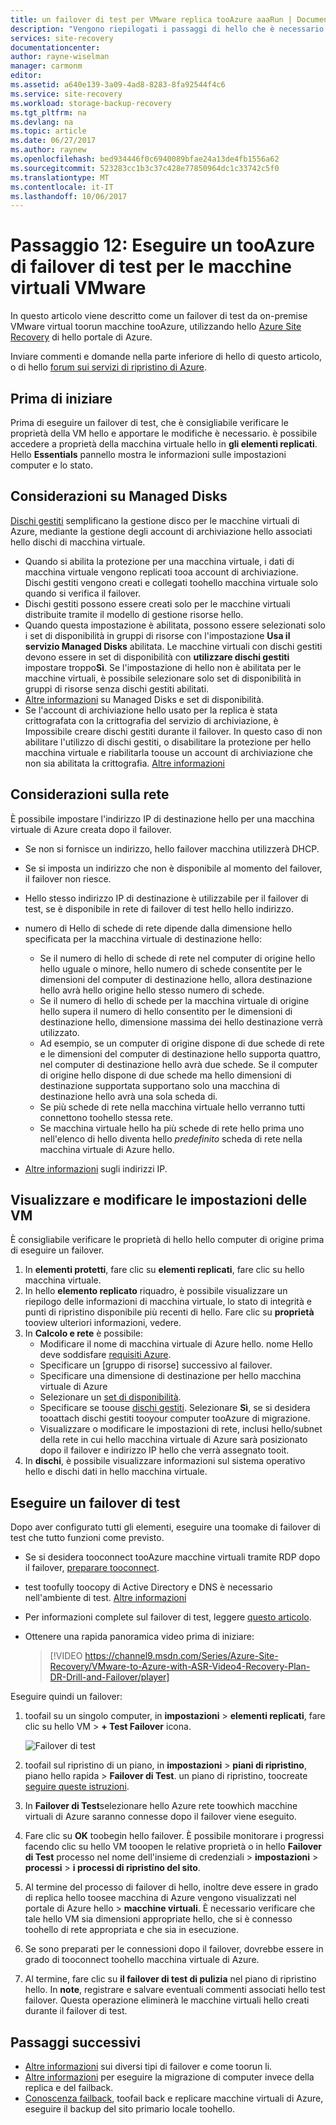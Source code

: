 ```yaml
---
title: un failover di test per VMware replica tooAzure aaaRun | Documenti Microsoft
description: "Vengono riepilogati i passaggi di hello che è necessario per l'esecuzione di un failover di test per le macchine virtuali VMware replica tooAzure utilizzando il servizio di Azure Site Recovery hello."
services: site-recovery
documentationcenter: 
author: rayne-wiselman
manager: carmonm
editor: 
ms.assetid: a640e139-3a09-4ad8-8283-8fa92544f4c6
ms.service: site-recovery
ms.workload: storage-backup-recovery
ms.tgt_pltfrm: na
ms.devlang: na
ms.topic: article
ms.date: 06/27/2017
ms.author: raynew
ms.openlocfilehash: bed934446f0c6940089bfae24a13de4fb1556a62
ms.sourcegitcommit: 523283cc1b3c37c428e77850964dc1c33742c5f0
ms.translationtype: MT
ms.contentlocale: it-IT
ms.lasthandoff: 10/06/2017
---
```

# <a name="step-12-run-a-test-failover-tooazure-for-vmware-vms"></a>Passaggio 12: Eseguire un tooAzure di failover di test per le macchine virtuali VMware

In questo articolo viene descritto come un failover di test da on-premise VMware virtual toorun macchine tooAzure, utilizzando hello [Azure Site Recovery](site-recovery-overview.md) di hello portale di Azure.

Inviare commenti e domande nella parte inferiore di hello di questo articolo, o di hello [forum sui servizi di ripristino di Azure](https://social.msdn.microsoft.com/forums/azure/home?forum=hypervrecovmgr).


## <a name="before-you-start"></a>Prima di iniziare

Prima di eseguire un failover di test, che è consigliabile verificare le proprietà della VM hello e apportare le modifiche è necessario. è possibile accedere a proprietà della macchina virtuale hello in **gli elementi replicati**. Hello **Essentials** pannello mostra le informazioni sulle impostazioni computer e lo stato.

## <a name="managed-disk-considerations"></a>Considerazioni su Managed Disks

[Dischi gestiti](../virtual-machines/windows/managed-disks-overview.md) semplificano la gestione disco per le macchine virtuali di Azure, mediante la gestione degli account di archiviazione hello associati hello dischi di macchina virtuale. 

- Quando si abilita la protezione per una macchina virtuale, i dati di macchina virtuale vengono replicati tooa account di archiviazione. Dischi gestiti vengono creati e collegati toohello macchina virtuale solo quando si verifica il failover.
- Dischi gestiti possono essere creati solo per le macchine virtuali distribuite tramite il modello di gestione risorse hello.  
- Quando questa impostazione è abilitata, possono essere selezionati solo i set di disponibilità in gruppi di risorse con l'impostazione **Usa il servizio Managed Disks** abilitata. Le macchine virtuali con dischi gestiti devono essere in set di disponibilità con **utilizzare dischi gestiti** impostare troppo**Sì**. Se l'impostazione di hello non è abilitata per le macchine virtuali, è possibile selezionare solo set di disponibilità in gruppi di risorse senza dischi gestiti abilitati.
- [Altre informazioni](https://docs.microsoft.com/azure/virtual-machines/windows/manage-availability#use-managed-disks-for-vms-in-an-availability-set) su Managed Disks e set di disponibilità.
- Se l'account di archiviazione hello usato per la replica è stata crittografata con la crittografia del servizio di archiviazione, è Impossibile creare dischi gestiti durante il failover. In questo caso di non abilitare l'utilizzo di dischi gestiti, o disabilitare la protezione per hello macchina virtuale e riabilitarla toouse un account di archiviazione che non sia abilitata la crittografia. [Altre informazioni](https://docs.microsoft.com/azure/storage/storage-managed-disks-overview#managed-disks-and-encryption)


## <a name="network-considerations"></a>Considerazioni sulla rete

È possibile impostare l'indirizzo IP di destinazione hello per una macchina virtuale di Azure creata dopo il failover.

- Se non si fornisce un indirizzo, hello failover macchina utilizzerà DHCP.
- Se si imposta un indirizzo che non è disponibile al momento del failover, il failover non riesce.
- Hello stesso indirizzo IP di destinazione è utilizzabile per il failover di test, se è disponibile in rete di failover di test hello hello indirizzo.
- numero di Hello di schede di rete dipende dalla dimensione hello specificata per la macchina virtuale di destinazione hello:

     - Se il numero di hello di schede di rete nel computer di origine hello hello uguale o minore, hello numero di schede consentite per le dimensioni del computer di destinazione hello, allora destinazione hello avrà hello origine hello stesso numero di schede.
     - Se il numero di hello di schede per la macchina virtuale di origine hello supera il numero di hello consentito per le dimensioni di destinazione hello, dimensione massima dei hello destinazione verrà utilizzato.
     - Ad esempio, se un computer di origine dispone di due schede di rete e le dimensioni del computer di destinazione hello supporta quattro, nel computer di destinazione hello avrà due schede. Se il computer di origine hello dispone di due schede ma hello dimensioni di destinazione supportata supportano solo una macchina di destinazione hello avrà una sola scheda di.     
   - Se più schede di rete nella macchina virtuale hello verranno tutti connettono toohello stessa rete.
   - Se macchina virtuale hello ha più schede di rete hello prima uno nell'elenco di hello diventa hello *predefinito* scheda di rete nella macchina virtuale di Azure hello.
 - [Altre informazioni](vmware-walkthrough-network.md) sugli indirizzi IP.



## <a name="view-and-modify-vm-settings"></a>Visualizzare e modificare le impostazioni delle VM

È consigliabile verificare le proprietà di hello hello computer di origine prima di eseguire un failover.

1. In **elementi protetti**, fare clic su **elementi replicati**, fare clic su hello macchina virtuale.
2. In hello **elemento replicato** riquadro, è possibile visualizzare un riepilogo delle informazioni di macchina virtuale, lo stato di integrità e punti di ripristino disponibile più recenti di hello. Fare clic su **proprietà** tooview ulteriori informazioni, vedere.
3. In **Calcolo e rete** è possibile:
    - Modificare il nome di macchina virtuale di Azure hello. nome Hello deve soddisfare [requisiti Azure](site-recovery-support-matrix-to-azure.md#failed-over-azure-vm-requirements).
    - Specificare un [gruppo di risorse] successivo al failover.
    - Specificare una dimensione di destinazione per hello macchina virtuale di Azure
    - Selezionare un [set di disponibilità](../virtual-machines/windows/tutorial-availability-sets.md).
    - Specificare se toouse [dischi gestiti](#managed-disk-considerations). Selezionare **Sì**, se si desidera tooattach dischi gestiti tooyour computer tooAzure di migrazione.
    - Visualizzare o modificare le impostazioni di rete, inclusi hello/subnet della rete in cui hello macchina virtuale di Azure sarà posizionato dopo il failover e indirizzo IP hello che verrà assegnato tooit.
4. In **dischi**, è possibile visualizzare informazioni sul sistema operativo hello e dischi dati in hello macchina virtuale.

## <a name="run-a-test-failover"></a>Eseguire un failover di test

Dopo aver configurato tutti gli elementi, eseguire una toomake di failover di test che tutto funzioni come previsto.

- Se si desidera tooconnect tooAzure macchine virtuali tramite RDP dopo il failover, [preparare tooconnect](site-recovery-test-failover-to-azure.md#prepare-to-connect-to-azure-vms-after-failover).
 - test toofully toocopy di Active Directory e DNS è necessario nell'ambiente di test. [Altre informazioni](site-recovery-active-directory.md#test-failover-considerations)
 - Per informazioni complete sul failover di test, leggere [questo articolo](site-recovery-test-failover-to-azure.md).
- Ottenere una rapida panoramica video prima di iniziare:


     >[!VIDEO https://channel9.msdn.com/Series/Azure-Site-Recovery/VMware-to-Azure-with-ASR-Video4-Recovery-Plan-DR-Drill-and-Failover/player]


Eseguire quindi un failover:

1. toofail su un singolo computer, in **impostazioni** > **elementi replicati**, fare clic su hello VM > **+ Test Failover** icona.

    ![Failover di test](./media/vmware-walkthrough-test-failover/test-failover.png)

2. toofail sul ripristino di un piano, in **impostazioni** > **piani di ripristino**, piano hello rapida > **Failover di Test**. un piano di ripristino, toocreate [seguire queste istruzioni](site-recovery-create-recovery-plans.md).  

3. In **Failover di Test**selezionare hello Azure rete toowhich macchine virtuali di Azure saranno connesse dopo il failover viene eseguito.

4. Fare clic su **OK** toobegin hello failover. È possibile monitorare i progressi facendo clic su hello VM tooopen le relative proprietà o in hello **Failover di Test** processo nel nome dell'insieme di credenziali > **impostazioni** > **processi**  >  **i processi di ripristino del sito**.

5. Al termine del processo di failover di hello, inoltre deve essere in grado di replica hello toosee macchina di Azure vengono visualizzati nel portale di Azure hello > **macchine virtuali**. È necessario verificare che tale hello VM sia dimensioni appropriate hello, che si è connesso toohello di rete appropriata e che sia in esecuzione.

6. Se sono preparati per le connessioni dopo il failover, dovrebbe essere in grado di tooconnect toohello macchina virtuale di Azure.

7. Al termine, fare clic su **il failover di test di pulizia** nel piano di ripristino hello. In **note**, registrare e salvare eventuali commenti associati hello test failover. Questa operazione eliminerà le macchine virtuali hello creati durante il failover di test.



## <a name="next-steps"></a>Passaggi successivi

- [Altre informazioni](site-recovery-failover.md) sui diversi tipi di failover e come toorun li.
- [Altre informazioni](site-recovery-migrate-to-azure.md#migrate-on-premises-vms-and-physical-servers) per eseguire la migrazione di computer invece della replica e del failback.
- [Conoscenza failback](site-recovery-failback-azure-to-vmware.md), toofail back e replicare macchine virtuali di Azure, eseguire il backup del sito primario locale toohello.
